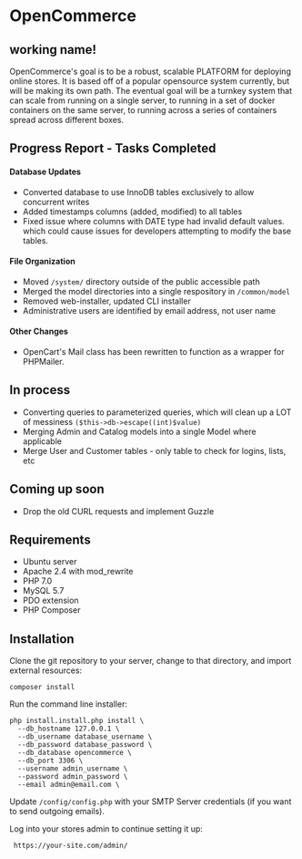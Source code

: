 # OpenCommerce

## working name!

OpenCommerce's goal is to be a robust, scalable PLATFORM for deploying online stores. It is based off of a popular 
opensource system currently, but will be making its own path. The eventual goal will be a turnkey system that can scale 
from running on a single server, to running in a set of docker containers on the same server, to running across a series 
of containers spread across different boxes.

## Progress Report - Tasks Completed

#### Database Updates
- Converted database to use InnoDB tables exclusively to allow concurrent writes
- Added timestamps columns (added, modified) to all tables
- Fixed issue where columns with DATE type had invalid default values. which could cause issues for developers attempting 
to modify the base tables.

#### File Organization
- Moved `/system/` directory outside of the public accessible path
- Merged the model directories into a single respository in `/common/model`
- Removed web-installer, updated CLI installer
- Administrative users are identified by email address, not user name

#### Other Changes
- OpenCart's Mail class has been rewritten to function as a wrapper for PHPMailer.

## In process
- Converting queries to parameterized queries, which will clean up a LOT of messiness `($this->db->escape((int)$value)`
- Merging Admin and Catalog models into a single Model where applicable
- Merge User and Customer tables - only table to check for logins, lists, etc


## Coming up soon
- Drop the old CURL requests and implement Guzzle


## Requirements
- Ubuntu server
- Apache 2.4 with mod_rewrite
- PHP 7.0
- MySQL 5.7
- PDO extension
- PHP Composer


## Installation

Clone the git repository to your server, change to that directory, and import external resources:

    composer install

Run the command line installer:
    
    php install.install.php install \
      --db_hostname 127.0.0.1 \
      --db_username database_username \
      --db_password database_password \
      --db_database opencommerce \
      --db_port 3306 \
      --username admin_username \
      --password admin_password \
      --email admin@email.com \

Update `/config/config.php` with your SMTP Server credentials (if you want to send outgoing emails).
      
      
Log into your stores admin to continue setting it up:

     https://your-site.com/admin/